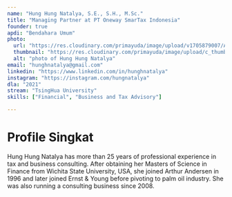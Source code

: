 ```yaml
---
name: "Hung Hung Natalya, S.E., S.H., M.Sc."
title: "Managing Partner at PT Oneway SmarTax Indonesia"
founder: true
apdi: "Bendahara Umum"
photo: 
  url: "https://res.cloudinary.com/primayuda/image/upload/v1705879007/APDI/hunghung_khsbjm.jpg"
  thumbnail: "https://res.cloudinary.com/primayuda/image/upload/c_thumb,w_200,g_face/v1705879007/APDI/hunghung_khsbjm.jpg"
  alt: "photo of Hung Hung Natalya"
email: "hunghnatalya@gmail.com"
linkedin: "https://www.linkedin.com/in/hunghnatalya"
instagram: "https://instagram.com/hungnatalya"
dla: "2021"
stream: "TsingHua University"
skills: ["Financial", "Business and Tax Advisory"]

---
```

# Profile Singkat

Hung Hung Natalya has more than 25 years of professional experience in tax and business consulting. After obtaining her Masters of Science in Finance from Wichita State University, USA, she joined Arthur Andersen in 1996 and later joined Ernst & Young before pivoting to palm oil industry. She was also running a consulting business since 2008.

